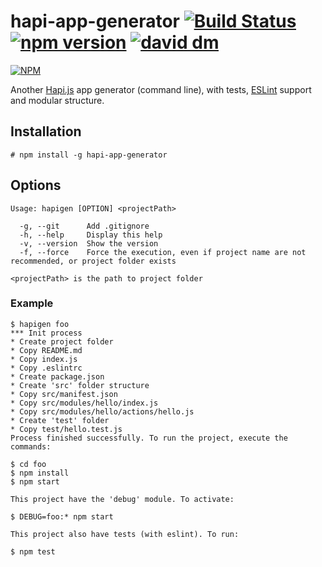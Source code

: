 # hapi-app-generator [![Build Status](https://travis-ci.org/giovanebribeiro/hapi-app-generator.svg?branch=master)](https://travis-ci.org/giovanebribeiro/hapi-app-generator) [![npm version](https://badge.fury.io/js/hapi-app-generator.svg)](https://badge.fury.io/js/hapi-app-generator) [![david dm](https://david-dm.org/giovanebribeiro/hapi-app-generator.svg)](https://david-dm.org)

[![NPM](https://nodei.co/npm/hapi-app-generator.png?downloads=true&downloadRank=true&stars=true)](https://nodei.co/npm/hapi-app-generator/)

Another [Hapi.js](http://hapijs.com/) app generator (command line), with tests, [ESLint](http://eslint.org/) support and modular structure.

## Installation
```
# npm install -g hapi-app-generator
```

## Options
```
Usage: hapigen [OPTION] <projectPath>

  -g, --git      Add .gitignore
  -h, --help     Display this help
  -v, --version  Show the version  
  -f, --force    Force the execution, even if project name are not recommended, or project folder exists

<projectPath> is the path to project folder
```

### Example
```
$ hapigen foo
*** Init process
* Create project folder
* Copy README.md
* Copy index.js
* Copy .eslintrc
* Create package.json
* Create 'src' folder structure
* Copy src/manifest.json
* Copy src/modules/hello/index.js
* Copy src/modules/hello/actions/hello.js
* Create 'test' folder
* Copy test/hello.test.js
Process finished successfully. To run the project, execute the commands:

$ cd foo
$ npm install
$ npm start

This project have the 'debug' module. To activate:

$ DEBUG=foo:* npm start

This project also have tests (with eslint). To run:

$ npm test
```
